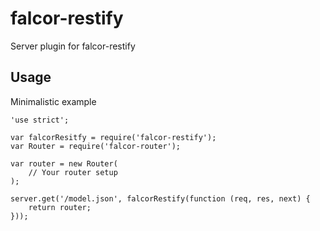 # falcor-restify
Server plugin for falcor-restify

## Usage
Minimalistic example

```
'use strict';

var falcorResitfy = require('falcor-restify');
var Router = require('falcor-router');

var router = new Router(
    // Your router setup
);

server.get('/model.json', falcorRestify(function (req, res, next) {
    return router;
}));
```
